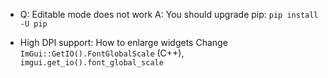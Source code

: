 * Q: Editable mode does not work
  A: You should upgrade pip: `pip install -U pip`

* High DPI support: How to enlarge widgets
  Change `ImGui::GetIO().FontGlobalScale` (C++), `imgui.get_io().font_global_scale`

